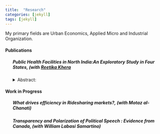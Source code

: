 ```yaml
---
title:  "Research"
categories: [jekyll]
tags: [jekyll]
---
```


<p>My primary fields are Urban Economics, Applied Micro and Industrial Organization.
</p>

<!---
<h3 id="job-market-paper">Job Market Paper</h3>
<ul>
  <h4><b>Title of Paper</b>
(<a href=" target="_blank"><em>Draft</em></a>)(<a href="" target="_blank"><em>Slides</em></a>)</h4>
<details><summary>Abstract:</summary><p><font size="2">Abstract here</details>
</ul>
-->
<h4 id="Publications"><strong>Publications</strong></h4>
<ul>
  <h5><b>Public Health Facilities in North India:An Exploratory Study in Four States</b>, (with <a href="https://www.iima.ac.in/web/faculty/faculty-profiles/reetika-khera" target="_blank"><em>Reetika Khera</em></a> 
<!--(<a href=".{{ site.baseurl }}/files/Paper.pdf" target="_blank"><em>Draft</em></a>)--></h5>
<details><summary>Abstract:</summary><p><font size="2">Following the introduction of universal access to free medicines
and diagnostics at public health facilities in Rajasthan during 2011–13, we revisited the facilities surveyed by Banerjee et al (2004), and present the changes over the last decade. We find substantial improvement in infrastructure and the patient utilisation rate, but abysmally low utilisation of facilities primarily due to high absenteeism. We also present
findings from fieldwork in Himachal Pradesh, Bihar and Jharkhand to bring out striking contrasts among these four northern states.</font></p></details>
</ul>

<h4 id="work-in-progress"><strong>Work in Progress</strong></h4>
<ul>
  <h5><b>What drives efficiency in Ridesharing markets?</b>, (with <em>Motaz al-Chanati</em>)</h5>
</ul> 

<ul>
  <h5><b>Transparency and Polarization of Political Speech : Evidence from Canada</b>, (with <em>William Labasi Samartino</em>)</h5>
</ul> 

